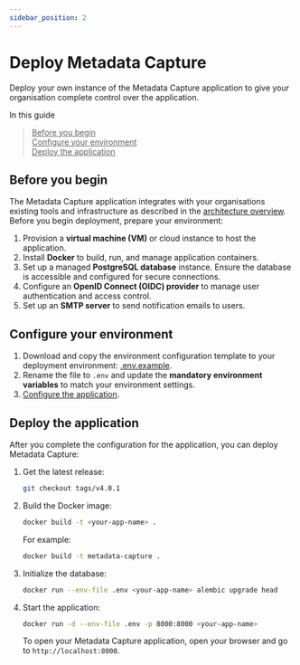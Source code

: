 ```yaml
---
sidebar_position: 2
---
```


# Deploy Metadata Capture

Deploy your own instance of the Metadata Capture application to give your organisation complete control over the application.

In this guide  
> <u>Before you begin</u>  
> <u>Configure your environment</u>  
> <u>Deploy the application</u>  

## Before you begin

The Metadata Capture application integrates with your organisations existing tools and infrastructure as described in the <u>architecture overview</u>. Before you begin deployment, prepare your environment:

1. Provision a **virtual machine (VM)** or cloud instance to host the application.
2. Install **Docker** to build, run, and manage application containers.
3. Set up a managed **PostgreSQL database** instance. Ensure the database is accessible and configured for secure connections.
4. Configure an **OpenID Connect (OIDC) provider** to manage user authentication and access control.
5. Set up an **SMTP server** to send notification emails to users.

## Configure your environment

1. Download and copy the environment configuration template to your deployment environment: <u>.env.example</u>. 
2. Rename the file to `.env` and update the **mandatory environment variables** to match your environment settings.
3. <u>Configure the application</u>.

## Deploy the application

After you complete the configuration for the application, you can deploy Metadata Capture:

1. Get the latest release:
   ```sh
   git checkout tags/v4.0.1
   ```

2. Build the Docker image:
   ```sh
   docker build -t <your-app-name> .
   ```
   For example: 
   ```sh
   docker build -t metadata-capture .
   ``` 

3. Initialize the database:
   ```sh
   docker run --env-file .env <your-app-name> alembic upgrade head
   ```
4. Start the application:
   ```sh
   docker run -d --env-file .env -p 8000:8000 <your-app-name>
   ```

    To open your Metadata Capture application, open your browser and go to `http://localhost:8000`.


